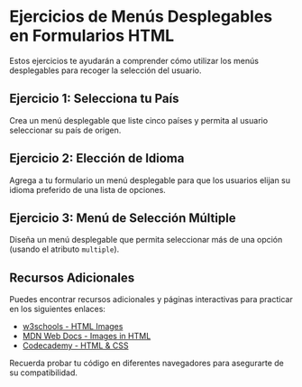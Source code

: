# Ejercicios de Menús Desplegables en Formularios HTML

Estos ejercicios te ayudarán a comprender cómo utilizar los menús desplegables para recoger la selección del usuario.

## Ejercicio 1: Selecciona tu País
Crea un menú desplegable que liste cinco países y permita al usuario seleccionar su país de origen.

## Ejercicio 2: Elección de Idioma
Agrega a tu formulario un menú desplegable para que los usuarios elijan su idioma preferido de una lista de opciones.

## Ejercicio 3: Menú de Selección Múltiple
Diseña un menú desplegable que permita seleccionar más de una opción (usando el atributo `multiple`).


## Recursos Adicionales
Puedes encontrar recursos adicionales y páginas interactivas para practicar en los siguientes enlaces:

- [w3schools - HTML Images](https://www.w3schools.com/html/html_images.asp)
- [MDN Web Docs - Images in HTML](https://developer.mozilla.org/en-US/docs/Learn/HTML/Multimedia_and_embedding/Images_in_HTML)
- [Codecademy - HTML & CSS](https://www.codecademy.com/learn/learn-html)

Recuerda probar tu código en diferentes navegadores para asegurarte de su compatibilidad.
